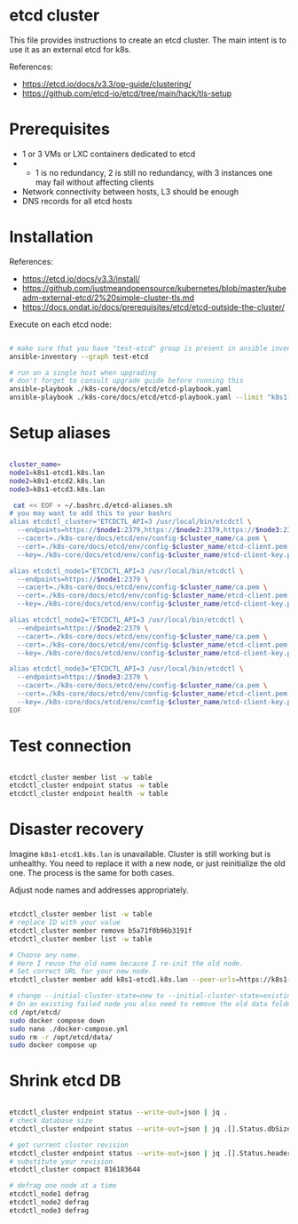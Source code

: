 
# etcd cluster

This file provides instructions to create an etcd cluster.
The main intent is to use it as an external etcd for k8s.

References:
- https://etcd.io/docs/v3.3/op-guide/clustering/
- https://github.com/etcd-io/etcd/tree/main/hack/tls-setup

# Prerequisites

- 1 or 3 VMs or LXC containers dedicated to etcd
- - 1 is no redundancy, 2 is still no redundancy, with 3 instances one may fail without affecting clients
- Network connectivity between hosts, L3 should be enough
- DNS records for all etcd hosts

# Installation

References:
- https://etcd.io/docs/v3.3/install/
- https://github.com/justmeandopensource/kubernetes/blob/master/kubeadm-external-etcd/2%20simple-cluster-tls.md
- https://docs.ondat.io/docs/prerequisites/etcd/etcd-outside-the-cluster/

Execute on each etcd node:

```bash

# make sure that you have "test-etcd" group is present in ansible inventory
ansible-inventory --graph test-etcd

# run on a single host when upgrading
# don't forget to consult upgrade guide before running this
ansible-playbook ./k8s-core/docs/etcd/etcd-playbook.yaml
ansible-playbook ./k8s-core/docs/etcd/etcd-playbook.yaml --limit "k8s1-etcd3.k8s.lan"

```

# Setup aliases

```bash

cluster_name=
node1=k8s1-etcd1.k8s.lan
node2=k8s1-etcd2.k8s.lan
node3=k8s1-etcd3.k8s.lan

 cat << EOF > ~/.bashrc.d/etcd-aliases.sh
# you may want to add this to your bashrc
alias etcdctl_cluster="ETCDCTL_API=3 /usr/local/bin/etcdctl \
  --endpoints=https://$node1:2379,https://$node2:2379,https://$node3:2379 \
  --cacert=./k8s-core/docs/etcd/env/config-$cluster_name/ca.pem \
  --cert=./k8s-core/docs/etcd/env/config-$cluster_name/etcd-client.pem \
  --key=./k8s-core/docs/etcd/env/config-$cluster_name/etcd-client-key.pem"

alias etcdctl_node1="ETCDCTL_API=3 /usr/local/bin/etcdctl \
  --endpoints=https://$node1:2379 \
  --cacert=./k8s-core/docs/etcd/env/config-$cluster_name/ca.pem \
  --cert=./k8s-core/docs/etcd/env/config-$cluster_name/etcd-client.pem \
  --key=./k8s-core/docs/etcd/env/config-$cluster_name/etcd-client-key.pem"

alias etcdctl_node2="ETCDCTL_API=3 /usr/local/bin/etcdctl \
  --endpoints=https://$node2:2379 \
  --cacert=./k8s-core/docs/etcd/env/config-$cluster_name/ca.pem \
  --cert=./k8s-core/docs/etcd/env/config-$cluster_name/etcd-client.pem \
  --key=./k8s-core/docs/etcd/env/config-$cluster_name/etcd-client-key.pem"

alias etcdctl_node3="ETCDCTL_API=3 /usr/local/bin/etcdctl \
  --endpoints=https://$node3:2379 \
  --cacert=./k8s-core/docs/etcd/env/config-$cluster_name/ca.pem \
  --cert=./k8s-core/docs/etcd/env/config-$cluster_name/etcd-client.pem \
  --key=./k8s-core/docs/etcd/env/config-$cluster_name/etcd-client-key.pem"
EOF

```

# Test connection

```bash

etcdctl_cluster member list -w table
etcdctl_cluster endpoint status -w table
etcdctl_cluster endpoint health -w table

```

# Disaster recovery

Imagine `k8s1-etcd1.k8s.lan` is unavailable.
Cluster is still working but is unhealthy.
You need to replace it with a new node, or just reinitialize the old one.
The process is the same for both cases.

Adjust node names and addresses appropriately.

```bash

etcdctl_cluster member list -w table
# replace ID with your value
etcdctl_cluster member remove b5a71f0b96b3191f
etcdctl_cluster member list -w table

# Choose any name.
# Here I reuse the old name because I re-init the old node.
# Set correct URL for your new node.
etcdctl_cluster member add k8s1-etcd1.k8s.lan --peer-urls=https://k8s1-etcd1.k8s.lan:2380

# change --initial-cluster-state=new to --initial-cluster-state=existing in docker-compose.yml
# On an existing failed node you also need to remove the old data folder.
cd /opt/etcd/
sudo docker compose down
sudo nano ./docker-compose.yml
sudo rm -r /opt/etcd/data/
sudo docker compose up

```

# Shrink etcd DB

```bash

etcdctl_cluster endpoint status --write-out=json | jq .
# check database size
etcdctl_cluster endpoint status --write-out=json | jq .[].Status.dbSize | numfmt --to=iec

# get current cluster revision
etcdctl_cluster endpoint status --write-out=json | jq .[].Status.header.revision
# substitute your revision
etcdctl_cluster compact 816183644

# defrag one node at a time
etcdctl_node1 defrag
etcdctl_node2 defrag
etcdctl_node3 defrag

```
